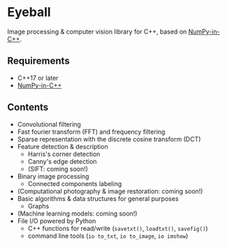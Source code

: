 # Eyeball

Image processing & computer vision library for C++, based on [NumPy-in-C++](https://github.com/RyotaUshio/numpy-in-cpp.git).

## Requirements

- C++17 or later
- [NumPy-in-C++](https://github.com/RyotaUshio/numpy-in-cpp.git)

## Contents

- Convolutional filtering
- Fast fourier transform (FFT) and frequency filtering
- Sparse representation with the discrete cosine transform (DCT)
- Feature detection & description
  - Harris's corner detection
  - Canny's edge detection
  - (SIFT: coming soon!)
- Binary image processing
  - Connected components labeling
- (Computational photography & image restoration: coming soon!)
- Basic algorithms & data structures for general purposes
  - Graphs
- (Machine learning models: coming soon!)
- File I/O powered by Python
  - C++ functions for read/write (`savetxt()`, `loadtxt()`, `savefig()`)
  - command line tools (`io to_txt`, `io to_image`, `io imshow`)